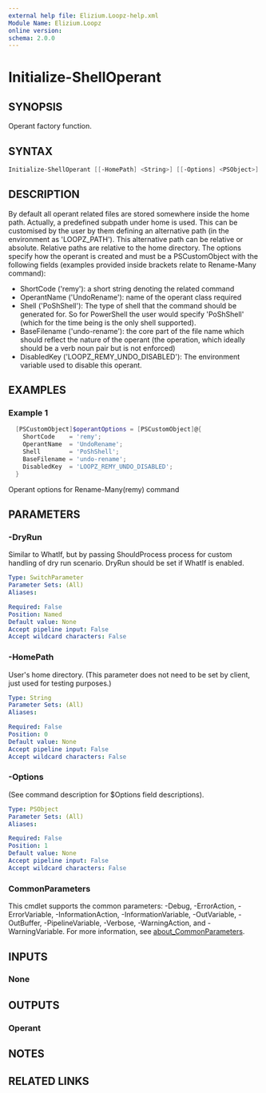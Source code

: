 ```yaml
---
external help file: Elizium.Loopz-help.xml
Module Name: Elizium.Loopz
online version:
schema: 2.0.0
---
```


# Initialize-ShellOperant

## SYNOPSIS

Operant factory function.

## SYNTAX

```powershell
Initialize-ShellOperant [[-HomePath] <String>] [[-Options] <PSObject>] [-DryRun] [<CommonParameters>]
```

## DESCRIPTION

  By default all operant related files are stored somewhere inside the home path.
Actually, a predefined subpath under home is used. This can be customised by the user
by them defining an alternative path (in the environment as 'LOOPZ_PATH'). This
alternative path can be relative or absolute. Relative paths are relative to the
home directory.
  The options specify how the operant is created and must be a PSCustomObject with
the following fields (examples provided inside brackets relate to Rename-Many command):

+ ShortCode ('remy'): a short string denoting the related command
+ OperantName ('UndoRename'): name of the operant class required
+ Shell ('PoShShell'): The type of shell that the command should be generated for. So
for PowerShell the user would specify 'PoShShell' (which for the time being is the
only shell supported).
+ BaseFilename ('undo-rename'): the core part of the file name which should reflect
the nature of the operant (the operation, which ideally should be a verb noun pair
but is not enforced)
+ DisabledKey ('LOOPZ_REMY_UNDO_DISABLED'): The environment variable used to disable
this operant.

## EXAMPLES

### Example 1

```powershell
  [PSCustomObject]$operantOptions = [PSCustomObject]@{
    ShortCode    = 'remy';
    OperantName  = 'UndoRename';
    Shell        = 'PoShShell';
    BaseFilename = 'undo-rename';
    DisabledKey  = 'LOOPZ_REMY_UNDO_DISABLED';
  }
```

Operant options for Rename-Many(remy) command

## PARAMETERS

### -DryRun

Similar to WhatIf, but by passing ShouldProcess process for custom handling of
dry run scenario. DryRun should be set if WhatIf is enabled.

```yaml
Type: SwitchParameter
Parameter Sets: (All)
Aliases:

Required: False
Position: Named
Default value: None
Accept pipeline input: False
Accept wildcard characters: False
```

### -HomePath

User's home directory. (This parameter does not need to be set by client, just
used for testing purposes.)

```yaml
Type: String
Parameter Sets: (All)
Aliases:

Required: False
Position: 0
Default value: None
Accept pipeline input: False
Accept wildcard characters: False
```

### -Options

(See command description for $Options field descriptions).

```yaml
Type: PSObject
Parameter Sets: (All)
Aliases:

Required: False
Position: 1
Default value: None
Accept pipeline input: False
Accept wildcard characters: False
```

### CommonParameters

This cmdlet supports the common parameters: -Debug, -ErrorAction, -ErrorVariable, -InformationAction, -InformationVariable, -OutVariable, -OutBuffer, -PipelineVariable, -Verbose, -WarningAction, and -WarningVariable. For more information, see [about_CommonParameters](http://go.microsoft.com/fwlink/?LinkID=113216).

## INPUTS

### None

## OUTPUTS

### Operant

## NOTES

## RELATED LINKS
